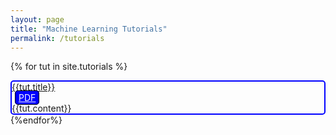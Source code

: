 ```yaml
---
layout: page
title: "Machine Learning Tutorials"
permalink: /tutorials
---
```


{% for tut in site.tutorials %}
<div class="container" style="border:2px solid blue;border-radius:5px;">
<div class="row">
<div class="col"><a href="{{tut.url | relative_url }}">{{tut.title}}</a></div>
<div class="col"><div class="float-end"><a style="background-color:blue;color:white;padding:2px 5px 2px 5px;margin:2px 5px 2px 5px;border:1px solid black;border-radius:5px;" href="{{tut.pdf | relative_url}}">PDF</a></div></div>
</div>
<div class="row">{{tut.content}}</div>
</div>
{%endfor%}
